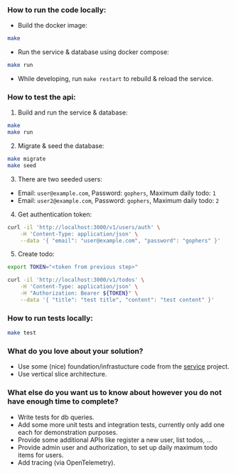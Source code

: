 ### How to run the code locally:

* Build the docker image:

```sh
make
```

* Run the service & database using docker compose:

```sh
make run
```

* While developing, run `make restart` to rebuild & reload the service.

### How to test the api:

1. Build and run the service & database:

```sh
make
make run
```

2. Migrate & seed the database:

```sh
make migrate
make seed
```

3. There are two seeded users:
  * Email: `user@example.com`, Password: `gophers`, Maximum daily todo: `1` 
  * Email: `user2@example.com`, Password: `gophers`, Maximum daily todo: `2` 

4. Get authentication token:

```sh
curl -il 'http://localhost:3000/v1/users/auth' \
    -H 'Content-Type: application/json' \
    --data '{ "email": "user@example.com", "password": "gophers" }'
```

5. Create todo:

```sh
export TOKEN="<token from previous step>"

curl -il 'http://localhost:3000/v1/todos' \
    -H 'Content-Type: application/json' \
    -H "Authorization: Bearer ${TOKEN}" \
    --data '{ "title": "test title", "content": "test content" }'
```

### How to run tests locally:

```sh
make test
```

### What do you love about your solution?

* Use some (nice) foundation/infrastucture code from the [service](https://github.com/ardanlabs/service) project.
* Use vertical slice architecture.

### What else do you want us to know about however you do not have enough time to complete?

* Write tests for db queries.
* Add some more unit tests and integration tests, currently only add one each for demonstration purposes.
* Provide some additional APIs like register a new user, list todos, ...
* Provide admin user and authorization, to set up daily maximum todo items for users.
* Add tracing (via OpenTelemetry).
